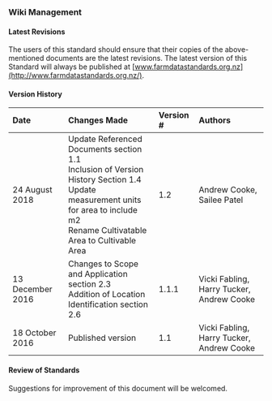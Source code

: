 ### Wiki Management

#### Latest Revisions

The users of this standard should ensure that their copies of the above-mentioned documents are the latest revisions. The latest version of this Standard will always be published at [www.farmdatastandards.org.nz](http://www.farmdatastandards.org.nz/). 

#### Version History

Date | Changes Made | Version # | Authors
:--- | :----------- | :-------- | :------
24 August 2018 | Update Referenced Documents section 1.1 <br> Inclusion of Version History Section 1.4 <br> Update measurement units for area to include m2 <br> Rename Cultivatable Area to Cultivable Area | 1.2 | Andrew Cooke, Sailee Patel
13 December 2016 | Changes to Scope and Application section 2.3 <br> Addition of Location Identification section 2.6 | 1.1.1 | Vicki Fabling, Harry Tucker, Andrew Cooke
18 October 2016 | Published version | 1.1 | Vicki Fabling, Harry Tucker, Andrew Cooke

#### Review of Standards

Suggestions for improvement of this document will be welcomed. 

